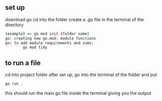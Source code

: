 ## set up

download go 
cd into the folder 
create a .go file
in the terminal of the directory 
```sh
(example) => go mod init (folder name)
go: creating new go.mod: module functions
go: to add module requirements and sums:
        go mod tidy
```

## to run a file
cd into project folder
after set up, go into the terminal of the folder and put
```sh
go run .
```
this should run the main.go file inside the terminal giving you the output
